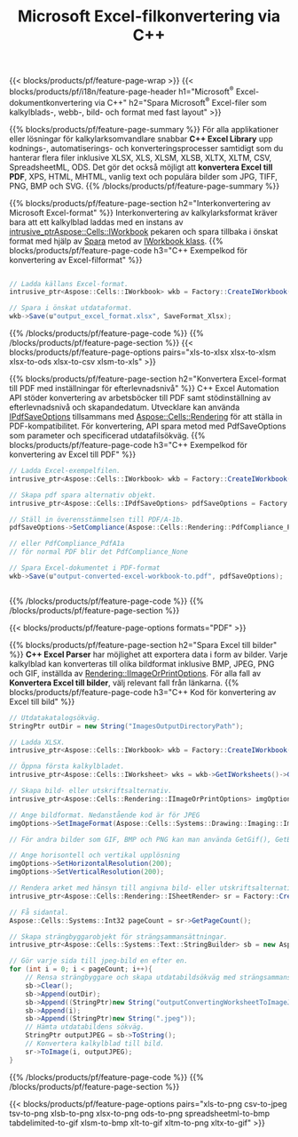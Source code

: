 ﻿---
title: Microsoft Excel-filkonvertering via C++ 
url: /sv/cpp/conversion/
description: Konvertera Excel XLS, XLSX, ODS, CSV till PDF, XPS, HTML, JPEG och andra format med bara några rader med C++-kod.
---
{{< blocks/products/pf/feature-page-wrap >}}
{{< blocks/products/pf/i18n/feature-page-header h1="Microsoft<sup>&reg;</sup> Excel-dokumentkonvertering via C++" h2="Spara Microsoft<sup>&reg;</sup> Excel-filer som kalkylblads-, webb-, bild- och format med fast layout" >}}

{{% blocks/products/pf/feature-page-summary %}}
För alla applikationer eller lösningar för kalkylarksomvandlare snabbar **C++ Excel Library** upp kodnings-, automatiserings- och konverteringsprocesser samtidigt som du hanterar flera filer inklusive XLSX, XLS, XLSM, XLSB, XLTX, XLTM, CSV, SpreadsheetML, ODS. Det gör det också möjligt att **konvertera Excel till PDF**, XPS, HTML, MHTML, vanlig text och populära bilder som JPG, TIFF, PNG, BMP och SVG.
{{% /blocks/products/pf/feature-page-summary %}}

{{% blocks/products/pf/feature-page-section h2="Interkonvertering av Microsoft Excel-format" %}}
Interkonvertering av kalkylarksformat kräver bara att ett kalkylblad laddas med en instans av [ intrusive_ptr<Aspose::Cells::IWorkbook>](https://reference.aspose.com/cells/cpp/class/aspose.cells.i_workbook) pekaren och spara tillbaka i önskat format med hjälp av [Spara](https://reference.aspose.com/cells/cpp/class/aspose.cells.i_workbook#a9460f52a2dec8f4bf623a4905167d997) metod av [IWorkbook klass](https://reference.aspose.com/cells/cpp/class/aspose.cells.i_workbook).
{{% blocks/products/pf/feature-page-code h3="C++ Exempelkod för konvertering av Excel-filformat" %}}

```cs

// Ladda källans Excel-format.
intrusive_ptr<Aspose::Cells::IWorkbook> wkb = Factory::CreateIWorkbook(u"src_excel_file.xls");

// Spara i önskat utdataformat.
wkb->Save(u"output_excel_format.xlsx", SaveFormat_Xlsx);


```
{{% /blocks/products/pf/feature-page-code %}}
{{% /blocks/products/pf/feature-page-section %}}
{{< blocks/products/pf/feature-page-options pairs="xls-to-xlsx xlsx-to-xlsm xlsx-to-ods xlsx-to-csv xlsm-to-xls" >}}


{{% blocks/products/pf/feature-page-section h2="Konvertera Excel-format till PDF med inställningar för efterlevnadsnivå" %}}
C++ Excel Automation API stöder konvertering av arbetsböcker till PDF samt stödinställning av efterlevnadsnivå och skapandedatum. Utvecklare kan använda [IPdfSaveOptions](https://reference.aspose.com/cells/cpp/class/aspose.cells.i_pdf_save_options) tillsammans med [Aspose::Cells::Rendering](https://reference.aspose.com/cells/cpp/namespace/aspose.cells.rendering) för att ställa in PDF-kompatibilitet. För konvertering, API spara metod med PdfSaveOptions som parameter och specificerad utdatafilsökväg. 
{{% blocks/products/pf/feature-page-code h3="C++ Exempelkod för konvertering av Excel till PDF" %}}

```cs
// Ladda Excel-exempelfilen.
intrusive_ptr<Aspose::Cells::IWorkbook> wkb = Factory::CreateIWorkbook(u"sample-convert-excel-to.pdf");

// Skapa pdf spara alternativ objekt.
intrusive_ptr<Aspose::Cells::IPdfSaveOptions> pdfSaveOptions = Factory::CreateIPdfSaveOptions();

// Ställ in överensstämmelsen till PDF/A-1b.
pdfSaveOptions->SetCompliance(Aspose::Cells::Rendering::PdfCompliance_PdfA1b);

// eller PdfCompliance_PdfA1a 
// för normal PDF blir det PdfCompliance_None

// Spara Excel-dokumentet i PDF-format
wkb->Save(u"output-converted-excel-workbook-to.pdf", pdfSaveOptions);



```
{{% /blocks/products/pf/feature-page-code %}}
{{% /blocks/products/pf/feature-page-section %}}

{{< blocks/products/pf/feature-page-options formats="PDF" >}}

{{% blocks/products/pf/feature-page-section h2="Spara Excel till bilder" %}}
**C++ Excel Parser** har möjlighet att exportera data i form av bilder. Varje kalkylblad kan konverteras till olika bildformat inklusive BMP, JPEG, PNG och GIF, inställda av [Rendering::IImageOrPrintOptions](https://reference.aspose.com/cells/cpp/class/aspose.cells.rendering.i_image_or_print_options). För alla fall av **Konvertera Excel till bilder**, välj relevant fall från länkarna.
{{% blocks/products/pf/feature-page-code h3="C++ Kod för konvertering av Excel till bild" %}}

```cs
// Utdatakatalogsökväg.
StringPtr outDir = new String("ImagesOutputDirectoryPath");

// Ladda XLSX.
intrusive_ptr<Aspose::Cells::IWorkbook> wkb = Factory::CreateIWorkbook(u"source-excel-file.xlsx");

// Öppna första kalkylbladet.
intrusive_ptr<Aspose::Cells::IWorksheet> wks = wkb->GetIWorksheets()->GetObjectByIndex(0);

// Skapa bild- eller utskriftsalternativ.
intrusive_ptr<Aspose::Cells::Rendering::IImageOrPrintOptions> imgOptions = Factory::CreateIImageOrPrintOptions();

// Ange bildformat. Nedanstående kod är för JPEG
imgOptions->SetImageFormat(Aspose::Cells::Systems::Drawing::Imaging::ImageFormat::GetJpeg());

// För andra bilder som GIF, BMP och PNG kan man använda GetGif(), GetBmp() respektive GetPng() 

// Ange horisontell och vertikal upplösning
imgOptions->SetHorizontalResolution(200);
imgOptions->SetVerticalResolution(200);

// Rendera arket med hänsyn till angivna bild- eller utskriftsalternativ.
intrusive_ptr<Aspose::Cells::Rendering::ISheetRender> sr = Factory::CreateISheetRender(wks, imgOptions);

// Få sidantal.
Aspose::Cells::Systems::Int32 pageCount = sr->GetPageCount();

// Skapa strängbyggarobjekt för strängsammansättningar.
intrusive_ptr<Aspose::Cells::Systems::Text::StringBuilder> sb = new Aspose::Cells::Systems::Text::StringBuilder();

// Gör varje sida till jpeg-bild en efter en.
for (int i = 0; i < pageCount; i++){
	// Rensa strängbyggare och skapa utdatabildsökväg med strängsammansättningar.
	sb->Clear();
	sb->Append(outDir);
	sb->Append((StringPtr)new String("outputConvertingWorksheetToImageJPEG_"));
	sb->Append(i);
	sb->Append((StringPtr)new String(".jpeg"));
	// Hämta utdatabildens sökväg.
	StringPtr outputJPEG = sb->ToString();
	// Konvertera kalkylblad till bild.
	sr->ToImage(i, outputJPEG);
}

```
{{% /blocks/products/pf/feature-page-code %}}
{{% /blocks/products/pf/feature-page-section %}}

{{< blocks/products/pf/feature-page-options pairs="xls-to-png csv-to-jpeg tsv-to-png xlsb-to-png xlsx-to-png ods-to-png spreadsheetml-to-bmp tabdelimited-to-gif xlsm-to-bmp xlt-to-gif xltm-to-png xltx-to-gif" >}}